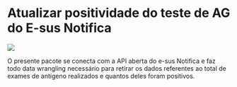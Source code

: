 
# Atualizar positividade do teste de AG do E-sus Notifica

<!-- badges: start -->
<!-- badges: end -->
![](https://raw.githubusercontent.com/cievs-ses-rj/cievs-ses-rj/main/logo/logo_cievs_v3.png)

O presente pacote se conecta com a API aberta do e-sus Notifica e faz todo data wrangling necessário para retirar os dados referentes ao total de exames de antígeno realizados e quantos deles foram positivos.
